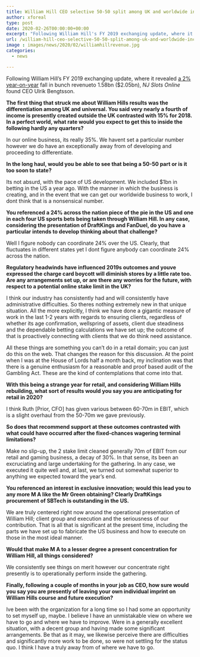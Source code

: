 ```yaml
---
title: William Hill CEO selective 50-50 split among UK and worldwide income not nonsensical long term
author: xforeal 
type: post
date: 2020-02-26T00:00:00+00:00
excerpt: "Following William Hill's FY 2019 exchanging update, where it revealed a 2&amp;percnt; year-on-year fall in bunch revenueto 1 "
url: /william-hill-ceo-selective-50-50-split-among-uk-and-worldwide-income-not-nonsensical-long-term/
image : images/news/2020/02/williamhillrevenue.jpg
categories:
  - news

---
```

Following William Hill&#8217;s FY 2019 exchanging update, where it revealed [a 2&percnt; year-on-year][1] fall in bunch revenueto 1.58bn ($2.05bn), _NJ Slots Online_ found CEO Ulrik Bengtsson. 

**The first thing that struck me about William Hills results was the differentiation among UK and universal. You said very nearly a fourth of income is presently created outside the UK contrasted with 15&percnt; for 2018. In a perfect world, what rate would you expect to get this to inside the following hardly any quarters?** 

In our online business, its really 35&percnt;. We havent set a particular number however we do have an exceptionally away from of developing and proceeding to differentiate. 

**In the long haul, would you be able to see that being a 50-50 part or is it too soon to state?** 

Its not absurd, with the pace of US development. We included $1bn in betting in the US a year ago. With the manner in which the business is creating, and in the event that we can get our worldwide business to work, I dont think that is a nonsensical number. 

**You referenced a 24&percnt; across the nation piece of the pie in the US and one in each four US sports bets being taken through William Hill. In any case, considering the presentation of DraftKings and FanDuel, do you have a particular intends to develop thinking about that challenge?** 

Well I figure nobody can coordinate 24&percnt; over the US. Clearly, that fluctuates in different states yet I dont figure anybody can coordinate 24&percnt; across the nation. 

**Regulatory headwinds have influenced 2019s outcomes and youve expressed the charge card boycott will diminish stores by a little rate too. Are any arrangements set up, or are there any worries for the future, with respect to a potential online stake limit in the UK?** 

I think our industry has consistently had and will consistently have administrative difficulties. So theres nothing extremely new in that unique situation. All the more explicitly, I think we have done a gigantic measure of work in the last 1-2 years with regards to ensuring clients, regardless of whether its age confirmation, wellspring of assets, client due steadiness and the dependable betting calculations we have set up; the outcome of that is proactively connecting with clients that we do think need assistance. 

All these things are something you can&#8217;t do in a retail domain; you can just do this on the web. That changes the reason for this discussion. At the point when I was at the House of Lords half a month back, my inclination was that there is a genuine enthusiasm for a reasonable and proof based audit of the Gambling Act. These are the kind of contemplations that come into that. 

**With this being a strange year for retail, and considering William Hills rebuilding, what sort of results would you say you are anticipating for retail in 2020?** 

I think Ruth [Prior, CFO] has given various between 60-70m in EBIT, which is a slight overhaul from the 50-70m we gave previously. 

**So does that recommend support at these outcomes contrasted with what could have occurred after the fixed-chances wagering terminal limitations?** 

Make no slip-up, the 2 stake limit cleaned generally 70m of EBIT from our retail and gaming business, a decay of 30&percnt;. In that sense, its been an excruciating and large undertaking for the gathering. In any case, we executed it quite well and, at last, we turned out somewhat superior to anything we expected toward the year&#8217;s end. 

**You referenced an interest in exclusive innovation; would this lead you to any more M A like the Mr Green obtaining? Clearly DraftKings procurement of SBTech is outstanding in the US.** 

We are truly centered right now around the operational presentation of William Hill; client group and execution and the seriousness of our contribution. That is all that is significant at the present time, including the parts we have set up to fabricate the US business and how to execute on those in the most ideal manner. 

**Would that make M A to a lesser degree a present concentration for William Hill, all things considered?** 

We consistently see things on merit however our concentrate right presently is to operationally perform inside the gathering. 

**Finally, following a couple of months in your job as CEO, how sure would you say you are presently of leaving your own individual imprint on William Hills course and future execution?** 

Ive been with the organization for a long time so I had some an opportunity to set myself up, maybe. I believe I have an unmistakable view on where we have to go and where we have to improve. Were in a generally excellent situation, with a decent group and having made some significant arrangements. Be that as it may, we likewise perceive there are difficulties and significantly more work to be done, so were not settling for the status quo. I think I have a truly away from of where we have to go.

 [1]: #